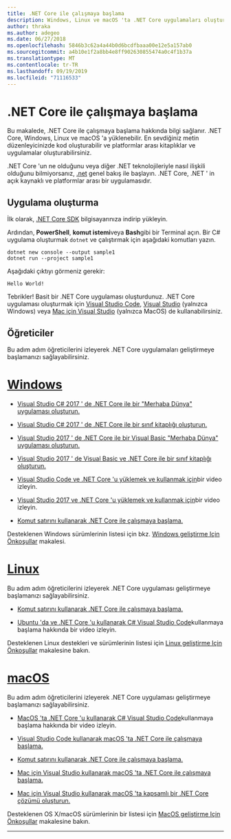 ```yaml
---
title: .NET Core ile çalışmaya başlama
description: Windows, Linux ve macOS 'ta .NET Core uygulamaları oluşturmayı öğrenmek için kaynakları bulun.
author: thraka
ms.author: adegeo
ms.date: 06/27/2018
ms.openlocfilehash: 5846b3c62a4a44b0d6bcdfbaaa00e12e5a157ab0
ms.sourcegitcommit: a4b10e1f2a8bb4e8ff902630855474a0c4f1b37a
ms.translationtype: MT
ms.contentlocale: tr-TR
ms.lasthandoff: 09/19/2019
ms.locfileid: "71116533"
---
```

# <a name="get-started-with-net-core"></a>.NET Core ile çalışmaya başlama

Bu makalede, .NET Core ile çalışmaya başlama hakkında bilgi sağlanır. .NET Core, Windows, Linux ve macOS 'a yüklenebilir. En sevdiğiniz metin düzenleyicinizde kod oluşturabilir ve platformlar arası kitaplıklar ve uygulamalar oluşturabilirsiniz. 

.NET Core 'un ne olduğunu veya diğer .NET teknolojileriyle nasıl ilişkili olduğunu bilmiyorsanız, [.net](https://dotnet.microsoft.com/learn/dotnet/what-is-dotnet) genel bakış ile başlayın. .NET Core, .NET ' in açık kaynaklı ve platformlar arası bir uygulamasıdır.

## <a name="create-an-application"></a>Uygulama oluşturma

İlk olarak, [.NET Core SDK](https://dotnet.microsoft.com/download) bilgisayarınıza indirip yükleyin.

Ardından, **PowerShell**, **komut istemi**veya **Bash**gibi bir Terminal açın. Bir C# uygulama oluşturmak `dotnet` ve çalıştırmak için aşağıdaki komutları yazın.

```dotnetcli
dotnet new console --output sample1
dotnet run --project sample1
```

Aşağıdaki çıktıyı görmeniz gerekir:

```console
Hello World!
```

Tebrikler! Basit bir .NET Core uygulaması oluşturdunuz. .NET Core uygulaması oluşturmak için [Visual Studio Code](tutorials/with-visual-studio-code.md), [Visual Studio](tutorials/with-visual-studio.md) (yalnızca Windows) veya [Mac için Visual Studio](tutorials/using-on-mac-vs.md) (yalnızca MacOS) de kullanabilirsiniz.

## <a name="tutorials"></a>Öğreticiler

Bu adım adım öğreticilerini izleyerek .NET Core uygulamaları geliştirmeye başlamanızı sağlayabilirsiniz.

<!-- markdownlint-disable MD025 -->

# <a name="windowstabwindows"></a>[Windows](#tab/windows)

* [Visual Studio C# 2017 ' de .NET Core ile bir "Merhaba Dünya" uygulaması oluşturun.](./tutorials/with-visual-studio.md)

* [Visual Studio C# 2017 ' de .NET Core ile bir sınıf kitaplığı oluşturun.](./tutorials/library-with-visual-studio.md)

* [Visual Studio 2017 ' de .NET Core ile bir Visual Basic "Merhaba Dünya" uygulaması oluşturun.](./tutorials/vb-with-visual-studio.md)

* [Visual Studio 2017 ' de Visual Basic ve .NET Core ile bir sınıf kitaplığı oluşturun.](./tutorials/vb-library-with-visual-studio.md)  

* [Visual Studio Code ve .NET Core 'u yüklemek ve kullanmak için](https://channel9.msdn.com/Blogs/dotnet/Get-started-with-VS-Code-using-CSharp-and-NET-Core/)bir video izleyin.

* [Visual Studio 2017 ve .NET Core 'u yüklemek ve kullanmak için](https://channel9.msdn.com/Blogs/dotnet/Get-Started-NET-Core-Visual-Studio-2017/)bir video izleyin.

* [Komut satırını kullanarak .NET Core ile çalışmaya başlama.](tutorials/using-with-xplat-cli.md)

Desteklenen Windows sürümlerinin listesi için bkz. [Windows geliştirme Için Önkoşullar](windows-prerequisites.md) makalesi.

# <a name="linuxtablinux"></a>[Linux](#tab/linux)

Bu adım adım öğreticilerini izleyerek .NET Core uygulaması geliştirmeye başlamanızı sağlayabilirsiniz.

* [Komut satırını kullanarak .NET Core ile çalışmaya başlama.](tutorials/using-with-xplat-cli.md)

* [Ubuntu 'da ve .NET Core 'u kullanarak C# Visual Studio Code](https://channel9.msdn.com/Blogs/dotnet/Get-started-with-VS-Code-Csharp-dotnet-Core-Ubuntu)kullanmaya başlama hakkında bir video izleyin.

Desteklenen Linux destekleri ve sürümlerinin listesi için [Linux geliştirme Için Önkoşullar](linux-prerequisites.md) makalesine bakın.

# <a name="macostabmacos"></a>[macOS](#tab/macos)

Bu adım adım öğreticilerini izleyerek .NET Core uygulaması geliştirmeye başlamanızı sağlayabilirsiniz.

* [MacOS 'ta .NET Core 'u kullanarak C# Visual Studio Code](https://channel9.msdn.com/Blogs/dotnet/Get-started-VSCode-NET-Core-Mac)kullanmaya başlama hakkında bir video izleyin.

* [Visual Studio Code kullanarak macOS 'ta .NET Core ile çalışmaya başlama.](tutorials/using-on-macos.md)

* [Komut satırını kullanarak .NET Core ile çalışmaya başlama.](tutorials/using-with-xplat-cli.md)

* [Mac için Visual Studio kullanarak macOS 'ta .NET Core ile çalışmaya başlama.](tutorials/using-on-mac-vs.md)

* [Mac için Visual Studio kullanarak macOS 'ta kapsamlı bir .NET Core çözümü oluşturun.](tutorials/using-on-mac-vs-full-solution.md)

Desteklenen OS X/macOS sürümlerinin bir listesi için [MacOS geliştirme Için Önkoşullar](macos-prerequisites.md) makalesine bakın.

---
